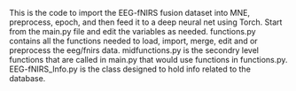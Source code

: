 This is the code to import the EEG-fNIRS fusion dataset into MNE, preprocess, epoch, and then feed it to a deep neural net using Torch.
Start from the main.py file and edit the variables as needed.
functions.py contains all the functions needed to load, import, merge, edit and or preprocess the eeg/fnirs data.
midfunctions.py is the secondry level functions that are called in main.py that would use  functions in functions.py.
EEG-fNIRS_Info.py is the class designed to hold info related to the database.

